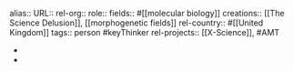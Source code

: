 alias::
URL::
rel-org::
role::
fields:: #[[molecular biology]]
creations:: [[The Science Delusion]], [[morphogenetic fields]]
rel-country:: #[[United Kingdom]]
tags:: person #keyThinker
rel-projects:: [[X-Science]], #AMT


-
-

